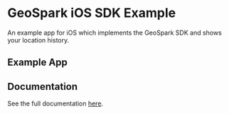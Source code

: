 # GeoSpark iOS SDK Example

An example app for iOS which implements the GeoSpark SDK and shows your location history.

## Example App


## Documentation

See the full documentation [here](https://geospark.co/docs/ios).
